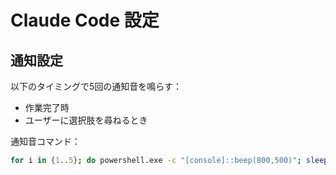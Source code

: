 # Claude Code 設定

## 通知設定
以下のタイミングで5回の通知音を鳴らす：
- 作業完了時
- ユーザーに選択肢を尋ねるとき

通知音コマンド：
```bash
for i in {1..5}; do powershell.exe -c "[console]::beep(800,500)"; sleep 1; done
```
